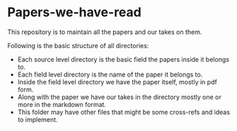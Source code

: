 # Papers-we-have-read
This repository is to maintain all the papers and our takes on them.

Following is the basic structure of all directories:

* Each source level directory is the basic field the papers inside it belongs to.
* Each field level directory is the name of the paper it belongs to.
* Inside the field level directory we have the paper itself, mostly in pdf form.
* Along with the paper we have our takes in the directory mostly one or more in the markdown format.
* This folder may have other files that might be some cross-refs and ideas to implement.
